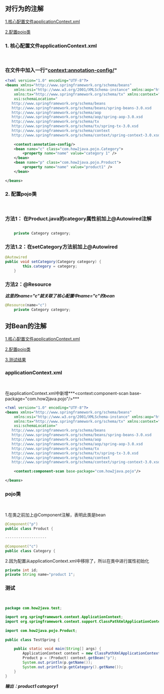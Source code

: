 
## 对行为的注解
[1.核心配置文件applicationContext.xml](#1)<br>

[2.配置pojo类](#2)<br>


<h3 id="1">1. 核心配置文件applicationContext.xml</h3><br>

### 在文件中加入一行"<context:annotation-config/>"

```xml
<?xml version="1.0" encoding="UTF-8"?>
<beans xmlns="http://www.springframework.org/schema/beans"
    xmlns:xsi="http://www.w3.org/2001/XMLSchema-instance" xmlns:aop="http://www.springframework.org/schema/aop"
    xmlns:tx="http://www.springframework.org/schema/tx" xmlns:context="http://www.springframework.org/schema/context"
    xsi:schemaLocation="
   http://www.springframework.org/schema/beans
   http://www.springframework.org/schema/beans/spring-beans-3.0.xsd
   http://www.springframework.org/schema/aop
   http://www.springframework.org/schema/aop/spring-aop-3.0.xsd
   http://www.springframework.org/schema/tx
   http://www.springframework.org/schema/tx/spring-tx-3.0.xsd
   http://www.springframework.org/schema/context     
   http://www.springframework.org/schema/context/spring-context-3.0.xsd">
  
    <context:annotation-config/>
    <bean name="c" class="com.how2java.pojo.Category">
        <property name="name" value="category 1" />
    </bean>
    <bean name="p" class="com.how2java.pojo.Product">
        <property name="name" value="product1" />
    </bean>
  
</beans>
```

<h3 id="2">2. 配置pojo类</h3><br>

### 方法1： 在Product.java的category属性前加上@Autowired注解

```java

    private Category category;
```

### 方法1.2：在setCategory方法前加上@Autowired

```java
@Autowired
public void setCategory(Category category) {
        this.category = category;
    }
```

### 方法2：@Resource

***这里的name="c"就关联了核心配置中name="c"的bean***
```java
@Resource(name="c")
    private Category category;
```


## 对Bean的注解
[1.核心配置文件applicationContext.xml](#3)<br>

[2.配置pojo类](#4)<br>

[3.测试结果](#5)<br>

<h3 id="3">applicationContext.xml</h3><br>

在applicationContext.xml中新增***<context:component-scan base-package="com.how2java.pojo"/>***

```xml
<?xml version="1.0" encoding="UTF-8"?>
<beans xmlns="http://www.springframework.org/schema/beans"
    xmlns:xsi="http://www.w3.org/2001/XMLSchema-instance" xmlns:aop="http://www.springframework.org/schema/aop"
    xmlns:tx="http://www.springframework.org/schema/tx" xmlns:context="http://www.springframework.org/schema/context"
    xsi:schemaLocation="
   http://www.springframework.org/schema/beans
   http://www.springframework.org/schema/beans/spring-beans-3.0.xsd
   http://www.springframework.org/schema/aop
   http://www.springframework.org/schema/aop/spring-aop-3.0.xsd
   http://www.springframework.org/schema/tx
   http://www.springframework.org/schema/tx/spring-tx-3.0.xsd
   http://www.springframework.org/schema/context     
   http://www.springframework.org/schema/context/spring-context-3.0.xsd">
  
    <context:component-scan base-package="com.how2java.pojo"/>
     
</beans>
```


<h3 id="4">pojo类</h3><br>

1.在类之前加上@Component注解，表明此类是bean
```java
@Component("p")
public class Product {

-------------------

@Component("c")
public class Category {
```

2.因为配置从applicationContext.xml中移除了，所以在类中进行属性初始化
```java
private int id;
private String name="product 1";
```

<h3 id="5">测试</h3><br>

```java
package com.how2java.test;
 
import org.springframework.context.ApplicationContext;
import org.springframework.context.support.ClassPathXmlApplicationContext;
 
import com.how2java.pojo.Product;
 
public class TestSpring {
 
    public static void main(String[] args) {
        ApplicationContext context = new ClassPathXmlApplicationContext(new String[] { "applicationContext.xml" });
        Product p = (Product) context.getBean("p");
        System.out.println(p.getName());
        System.out.println(p.getCategory().getName());
    }
}
```

***输出：product1
		category1***
